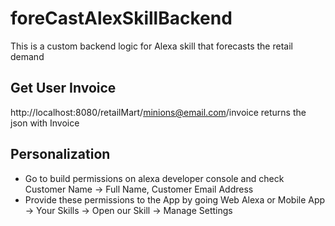 # foreCastAlexSkillBackend
This is a custom backend logic for Alexa skill that forecasts the retail demand

## Get User Invoice
http://localhost:8080/retailMart/minions@email.com/invoice returns the json with Invoice

## Personalization

* Go to build permissions on alexa developer console and check Customer Name -> Full Name, Customer Email Address
* Provide these permissions to the App by going Web Alexa or Mobile App -> Your Skills -> Open our Skill -> Manage Settings
